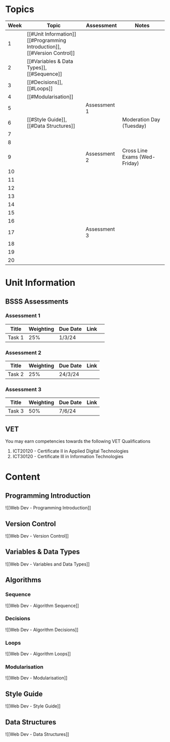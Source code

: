 
# Topics


| Week | Topic                                                                            | Assessment   | Notes                         |
| ---- | -------------------------------------------------------------------------------- | ------------ | ----------------------------- |
| 1    | [[#Unit Information]]<br>[[#Programming Introduction]], <br>[[#Version Control]] |              |                               |
| 2    | [[#Variables & Data Types]], <br>[[#Sequence]]                                   |              |                               |
| 3    | [[#Decisions]], <br>[[#Loops]]                                                   |              |                               |
| 4    | [[#Modularisation]]                                                              |              |                               |
| 5    |                                                                                  | Assessment 1 |                               |
| 6    | [[#Style Guide]], <br>[[#Data Structures]]                                       |              | Moderation Day (Tuesday)      |
| 7    |                                                                                  |              |                               |
| 8    |                                                                                  |              |                               |
| 9    |                                                                                  | Assessment 2 | Cross Line Exams (Wed-Friday) |
| 10   |                                                                                  |              |                               |
| 11   |                                                                                  |              |                               |
| 12   |                                                                                  |              |                               |
| 13   |                                                                                  |              |                               |
| 14   |                                                                                  |              |                               |
| 15   |                                                                                  |              |                               |
| 16   |                                                                                  |              |                               |
| 17   |                                                                                  | Assessment 3 |                               |
| 18   |                                                                                  |              |                               |
| 19   |                                                                                  |              |                               |
| 20   |                                                                                  |              |                               |

# Unit Information

##  BSSS Assessments
### Assessment 1

| Title  | Weighting | Due Date | Link |     |
| ------ | --------- | -------- | ---- | --- |
| Task 1 | 25%       | 1/3/24   |      |     |


### Assessment 2
| Title  | Weighting | Due Date | Link |
| ------ | --------- | -------- | ---- |
| Task 2 | 25%       | 24/3/24  |      |

### Assessment 3
| Title  | Weighting | Due Date | Link |
| ------ | --------- | -------- | ---- |
| Task 3 | 50%       | 7/6/24   |      |

## VET
You may earn competencies towards the following VET Qualifications
1) ICT20120 - Certificate II in Applied Digital Technologies
2) ICT30120 - Certificate III in Information Technologies



# Content

## Programming Introduction

![[Web Dev - Programming Introduction]]

## Version Control
![[Web Dev - Version Control]]

## Variables & Data Types
![[Web Dev - Variables and Data Types]]
## Algorithms 

### Sequence
![[Web Dev - Algorithm Sequence]]

### Decisions
![[Web Dev - Algorithm Decisions]]
### Loops
![[Web Dev - Algorithm Loops]]

### Modularisation
![[Web Dev - Modularisation]]

## Style Guide
![[Web Dev - Style Guide]]

## Data Structures
![[Web Dev - Data Structures]]


